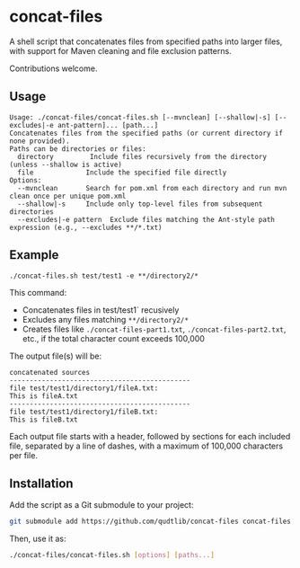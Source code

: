 # concat-files

A shell script that concatenates files from specified paths into larger files, with support for Maven cleaning and file exclusion patterns.

Contributions welcome.

## Usage

```
Usage: ./concat-files/concat-files.sh [--mvnclean] [--shallow|-s] [--excludes|-e ant-pattern]... [path...]
Concatenates files from the specified paths (or current directory if none provided).
Paths can be directories or files:
  directory         Include files recursively from the directory (unless --shallow is active)
  file             Include the specified file directly
Options:
  --mvnclean       Search for pom.xml from each directory and run mvn clean once per unique pom.xml
  --shallow|-s     Include only top-level files from subsequent directories
  --excludes|-e pattern  Exclude files matching the Ant-style path expression (e.g., --excludes **/*.txt)
```

## Example

```
./concat-files.sh test/test1 -e **/directory2/* 
```

This command:
- Concatenates files in test/test1` recusively 
- Excludes any files matching `**/directory2/*`
- Creates files like `./concat-files-part1.txt`, `./concat-files-part2.txt`, etc., if the total character count exceeds 100,000

The output file(s) will be:

```
concatenated sources
---------------------------------------------
file test/test1/directory1/fileA.txt:
This is fileA.txt
---------------------------------------------
file test/test1/directory1/fileB.txt:
This is fileB.txt
```

Each output file starts with a header, followed by sections for each included file, separated by a line of dashes, with a maximum of 100,000 characters per file.

## Installation

Add the script as a Git submodule to your project:

```bash
git submodule add https://github.com/qudtlib/concat-files concat-files
```

Then, use it as:

```bash
./concat-files/concat-files.sh [options] [paths...]
```